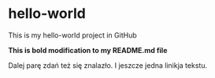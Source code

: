 # hello-world
This is my hello-world project in GitHub

<b>This is bold modification to my README.md file</b>

Dalej parę zdań też się znalazło.
I jeszcze jedna linikja tekstu.
